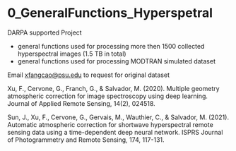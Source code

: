 # 0_GeneralFunctions_Hyperspetral

DARPA supported Project
- general functions used for processing more then 1500 collected hyperspectral images (1.5 TB in total)
- general functions used for processing MODTRAN simulated dataset

Email xfangcao@psu.edu to request for original dataset

Xu, F., Cervone, G., Franch, G., & Salvador, M. (2020). Multiple geometry atmospheric correction for image spectroscopy using deep learning. Journal of Applied Remote Sensing, 14(2), 024518.

Sun, J., Xu, F., Cervone, G., Gervais, M., Wauthier, C., & Salvador, M. (2021). Automatic atmospheric correction for shortwave hyperspectral remote sensing data using a time-dependent deep neural network. ISPRS Journal of Photogrammetry and Remote Sensing, 174, 117-131.
